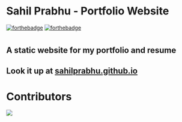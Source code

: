 # Sahil Prabhu - Portfolio Website
[![forthebadge](https://forthebadge.com/images/badges/built-with-love.svg)](https://forthebadge.com)
[![forthebadge](https://forthebadge.com/images/badges/uses-html.svg)](https://forthebadge.com)
#

<h2>A static website for my portfolio and resume</h2>
<h2>Look it up at <a href="https://sahilprabhu.github.io/" target="_blank">sahilprabhu.github.io</a></h2>

# Contributors
<a href="https://github.com/SahilPrabhu/sahilprabhu.github.io/graphs/contributors">
  <img src="https://contrib.rocks/image?repo=SahilPrabhu/sahilprabhu.github.io" />
</a>

